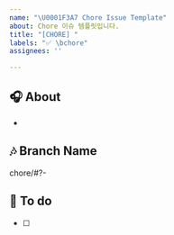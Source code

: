 ```yaml
---
name: "\U0001F3A7 Chore Issue Template"
about: Chore 이슈 템플릿입니다.
title: "[CHORE] "
labels: "✅ \bchore"
assignees: ''

---
```


## 🎧 About
* 

## 🎶 Branch Name
chore/#?-

## 🎹 To do
- [ ]
